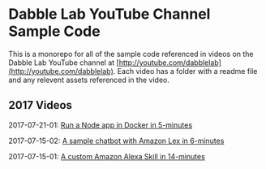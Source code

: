 # Dabble Lab YouTube Channel Sample Code

This is a monorepo for all of the sample code referenced in videos on the Dabble Lab YouTube channel at [http://youtube.com/dabblelab](http://youtube.com/dabblelab). Each video has a folder with a readme file and any relevent assets referenced in the video.

## 2017 Videos 

2017-07-21-01: [Run a Node app in Docker in 5-minutes](./2017-07-21-01/)

2017-07-15-02: [A sample chatbot with Amazon Lex in 6-minutes](./2017-07-15-02/)

2017-07-15-01: [A custom Amazon Alexa Skill in 14-minutes](./2017-07-15-01/)
